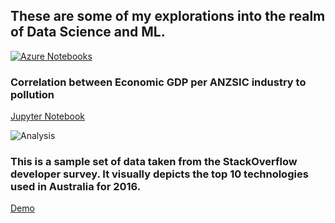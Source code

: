 ## These are some of my explorations into the realm of Data Science and ML.

[![Azure Notebooks](https://notebooks.azure.com/launch.png)](https://notebooks.azure.com/shaun-tirubeni/libraries/data-science)


### Correlation between Economic GDP per ANZSIC industry to pollution
[Jupyter Notebook](https://notebooks.azure.com/shaun-tirubeni/libraries/data-science/html/Total%20pollution%20to%20GDP%20per%20Australian%20ANZSIC%20Analysis/Total%20pollution%20to%20GDP%20per%20Australian%20ANZSIC.ipynb)

![Analysis](https://notebooks.azure.com/shaun-tirubeni/libraries/data-science/raw/Total%20pollution%20to%20GDP%20per%20Australian%20ANZSIC%20Analysis%2FAirPollutionToGDP2015_2016.png)


### This is a sample set of data taken from the StackOverflow developer survey. It visually depicts the top 10 technologies used in Australia for 2016.

[Demo](https://shauntir.github.io/D3TechAus2016/)
